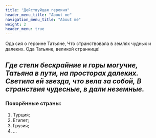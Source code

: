 ```yaml
---
title: "Действуйщая героиня"
header_menu_title: "About me"
navigation_menu_title: "About me"
weight: 2
header_menu: true
---
```



Ода сия о героине Татьяне,
Что странствовала в землях чудных и далеких.
Ода Татьяне, великой страннице!


_Где степи бескрайние и горы могучие,_
_Татьяна в пути, на просторах далеких._
_Светила ей звезда, что вела за собой,_
_В странствия чудесные, в дали неземные._
---



### Покорённые страны:

1. Турция;
2. Египет;
3. Грузия;
4. ...

